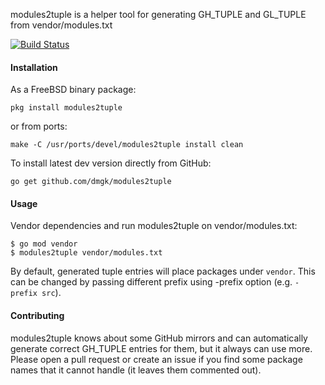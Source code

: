 modules2tuple is a helper tool for generating GH_TUPLE and GL_TUPLE from vendor/modules.txt

[![Build Status](https://travis-ci.org/dmgk/modules2tuple.svg?branch=master)](https://travis-ci.org/dmgk/modules2tuple)

#### Installation

As a FreeBSD binary package:

    pkg install modules2tuple

or from ports:

    make -C /usr/ports/devel/modules2tuple install clean

To install latest dev version directly from GitHub:

    go get github.com/dmgk/modules2tuple

#### Usage

Vendor dependencies and run modules2tuple on vendor/modules.txt:

    $ go mod vendor
    $ modules2tuple vendor/modules.txt

By default, generated tuple entries will place packages under `vendor`. This
can be changed by passing different prefix using -prefix option (e.g. `-prefix src`).


#### Contributing

modules2tuple knows about some GitHub mirrors and can automatically generate correct
GH_TUPLE entries for them, but it always can use more. Please open a pull request or create an
issue if you find some package names that it cannot handle (it leaves them commented out).

